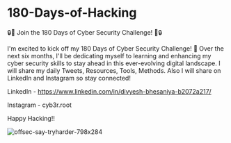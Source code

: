 # 180-Days-of-Hacking
🔒🚀 Join the 180 Days of Cyber Security Challenge! 🚀🔒

I'm excited to kick off my 180 Days of Cyber Security Challenge! 🎉 Over the next six months, I'll be dedicating myself to learning and enhancing my cyber security skills to stay ahead in this ever-evolving digital landscape. I will share my daily Tweets, Resources, Tools, Methods.
Also I will share on LinkedIn and Instagram so stay connected!

LinkedIn - https://www.linkedin.com/in/divyesh-bhesaniya-b2072a217/

Instagram - cyb3r.root

Happy Hacking!!

![offsec-say-tryharder-798x284](https://github.com/Divyesh4683/180-Days-of-Hacking/assets/68001924/5b37aa60-3cfe-4d2b-b11b-2c6ce0faae2d)
